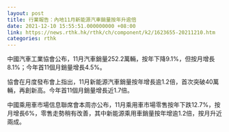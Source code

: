 ```yaml
---
layout: post
title: 行業報告：內地11月新能源汽車銷量按年升逾倍
date: 2021-12-10 15:55:51.000000000 +08:00
link: https://news.rthk.hk/rthk/ch/component/k2/1623655-20211210.htm
categories: rthk
---
```


中國汽車工業協會公布，11月汽車銷量252.2萬輛，按年下降9.1%，但按月增長8.1%；今年首11個月銷量增長4.5%。

協會在月度發布會上指出，11月新能源汽車銷量按年增長逾1.2倍，首次突破40萬輛，再創新高。今年首11個月銷量增長近1.7倍。

中國乘用車市場信息聯席會本周亦公布，11月乘用車市場零售按年下跌12.7%，按月增長6%，零售走勢稍有改善，其中新能源乘用車銷量按年增逾1.2倍，按月升近兩成。
